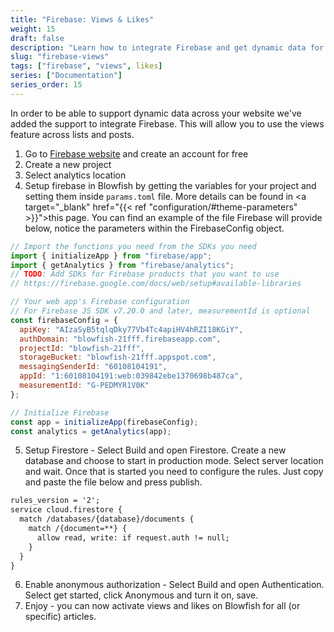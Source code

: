 ```yaml
---
title: "Firebase: Views & Likes"
weight: 15
draft: false
description: "Learn how to integrate Firebase and get dynamic data for views and likes."
slug: "firebase-views"
tags: ["firebase", "views", likes]
series: ["Documentation"]
series_order: 15
---
```


In order to be able to support dynamic data across your website we've added the support to integrate Firebase. This will allow you to use the views feature across lists and posts. 

1. Go to <a target="_blank" href="https://firebase.com">Firebase website</a> and create an account for free
2. Create a new project
3. Select analytics location
4. Setup firebase in Blowfish by getting the variables for your project and setting them inside `params.toml` file. More details can be found in <a target="_blank" href="{{< ref "configuration/#theme-parameters" >}}">this page</a>. You can find an example of the file Firebase will provide below, notice the parameters within the FirebaseConfig object.

```js
// Import the functions you need from the SDKs you need
import { initializeApp } from "firebase/app";
import { getAnalytics } from "firebase/analytics";
// TODO: Add SDKs for Firebase products that you want to use
// https://firebase.google.com/docs/web/setup#available-libraries

// Your web app's Firebase configuration
// For Firebase JS SDK v7.20.0 and later, measurementId is optional
const firebaseConfig = {
  apiKey: "AIzaSyB5tqlqDky77Vb4Tc4apiHV4hRZI18KGiY",
  authDomain: "blowfish-21fff.firebaseapp.com",
  projectId: "blowfish-21fff",
  storageBucket: "blowfish-21fff.appspot.com",
  messagingSenderId: "60108104191",
  appId: "1:60108104191:web:039842ebe1370698b487ca",
  measurementId: "G-PEDMYR1V0K"
};

// Initialize Firebase
const app = initializeApp(firebaseConfig);
const analytics = getAnalytics(app);
```

5. Setup Firestore - Select Build and open Firestore. Create a new database and choose to start in production mode. Select server location and wait. Once that is started you need to configure the rules. Just copy and paste the file below and press publish.
```txt
rules_version = '2';
service cloud.firestore {
  match /databases/{database}/documents {
    match /{document=**} {
      allow read, write: if request.auth != null;
    }
  }
}
```
6. Enable anonymous authorization - Select Build and open Authentication. Select get started, click Anonymous and turn it on, save.
7. Enjoy - you can now activate views and likes on Blowfish for all (or specific) articles.
